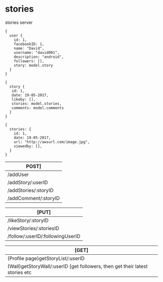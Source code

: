 # stories
stories server

```
{
  user {
    id: 1,
    facebookID: 1,
    name: "David",
    username: "david001",
    description: "android",
    followers: [],
    story: model.story
  }
}

{
  story {
   id: 1,
   date: 19-05-2017,
   likeby: [],
   stories: model.stories,
   comments: model.comments
  }
}

{
  stories: {
    id: 1,
    date: 19-05-2017,
    url: "http://awsurl.com/image.jpg",
    viewedby: [],
  }
}
```


  | POST]      |
| ------------- |
|  /addUser             |
|  /addStory/:userID    |
| /addStories/:storyID  |
|   /addComment/:storyID|
 
 
  
|   [PUT]     |
| ------------- |
|  /likeStory/:storyID          |
| /viewStories/:storiesID  |
|  /follow/:userID/:followingUserID  |
 
 
|     [GET]   |
| ------------- |
|     (Profile page)getStoryList/:userID    |
|       (Wall)getStoryWall/:userID [get followers, then get their latest stories etc  |



